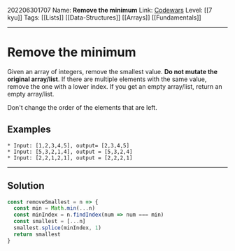 202206301707
Name: **Remove the minimum**
Link: [Codewars](https://www.codewars.com/kata/563cf89eb4747c5fb100001b)
Level:  [[7 kyu]]
Tags: [[Lists]] [[Data-Structures]] [[Arrays]] [[Fundamentals]]

---

# Remove the minimum

Given an array of integers, remove the smallest value. **Do not mutate the original array/list**. If there are multiple elements with the same value, remove the one with a lower index. If you get an empty array/list, return an empty array/list.

Don't change the order of the elements that are left.

## Examples

```
* Input: [1,2,3,4,5], output= [2,3,4,5]
* Input: [5,3,2,1,4], output = [5,3,2,4]
* Input: [2,2,1,2,1], output = [2,2,2,1]
```

---

## Solution

``` javascript
const removeSmallest = n => {
  const min = Math.min(...n)
  const minIndex = n.findIndex(num => num === min)
  const smallest = [...n]
  smallest.splice(minIndex, 1)
  return smallest
}
```